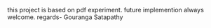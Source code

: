 this project is based on pdf experiment. future implemention always welcome.
regards- Gouranga Satapathy
